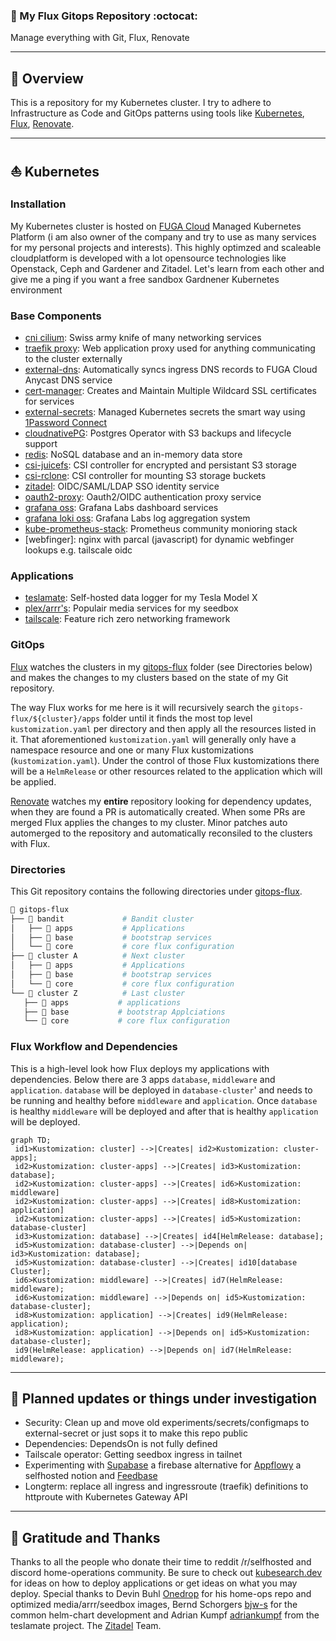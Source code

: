 ### 🤖 My Flux Gitops Repository :octocat:


Manage everything with Git, Flux, Renovate


</div>


---


## 📖 Overview


This is a repository for my Kubernetes cluster. I try to adhere to Infrastructure as Code and GitOps patterns using tools like [Kubernetes](https://kubernetes.io/), [Flux](https://github.com/fluxcd/flux2), [Renovate](https://github.com/renovatebot/renovate).


---


## ⛵ Kubernetes


### Installation


My Kubernetes cluster is hosted on [FUGA Cloud](https://fuga.cloud) Managed Kubernetes Platform (i am also owner of the company and try to use as many services for my personal projects and interests). This highly optimzed and scaleable cloudplatform is developed with a lot opensource technologies like Openstack, Ceph and Gardener and Zitadel. Let's learn from each other and give me a ping if you want a free sandbox Gardnener Kubernetes environment


### Base Components


- [cni cilium](https://github.com/cilium/cilium): Swiss army knife of many networking services
- [traefik proxy](https://traefik.io): Web application proxy used for anything communicating to the cluster externally
- [external-dns](https://github.com/kubernetes-sigs/external-dns): Automatically syncs ingress DNS records to FUGA Cloud Anycast DNS service
- [cert-manager](https://github.com/cert-manager/cert-manager): Creates and Maintain Multiple Wildcard SSL certificates for services
- [external-secrets](https://github.com/external-secrets/external-secrets): Managed Kubernetes secrets the smart way using [1Password Connect](https://github.com/1Password/connect)
- [cloudnativePG](https://cloudnative-pg.io): Postgres Operator with S3 backups and lifecycle support
- [redis](https://redis.io): NoSQL database and an in-memory data store
- [csi-juicefs](https://github.com/juicedata/juicefs): CSI controller for encrypted and persistant S3 storage 
- [csi-rclone](https://github.com/wunderio/csi-rclone): CSI controller for mounting S3 storage buckets
- [zitadel](https://github.com/zitadel/zitadel): OIDC/SAML/LDAP SSO identity service
- [oauth2-proxy](https://github.com/oauth2-proxy/oauth2-proxy): Oauth2/OIDC authentication proxy service
- [grafana oss](https://grafana.com/oss/grafana/): Grafana Labs dashboard services
- [grafana loki oss](https://grafana.com/oss/loki/): Grafana Labs log aggregation system
- [kube-prometheus-stack](https://github.com/prometheus-community): Prometheus community monioring stack
- [webfinger]: nginx with parcal (javascript) for dynamic webfinger lookups e.g. tailscale oidc


### Applications


- [teslamate](https://github.com/teslamate-org/teslamate): Self-hosted data logger for my Tesla Model X
- [plex/arrr's](https://wiki.servarr.com): Populair media services for my seedbox
- [tailscale](https://github.com/tailscale/tailscale): Feature rich zero networking framework
 ### GitOps


[Flux](https://github.com/fluxcd/flux2) watches the clusters in my [gitops-flux](./gitops-flux/) folder (see Directories below) and makes the changes to my clusters based on the state of my Git repository.


The way Flux works for me here is it will recursively search the `gitops-flux/${cluster}/apps` folder until it finds the most top level `kustomization.yaml` per directory and then apply all the resources listed in it. That aforementioned `kustomization.yaml` will generally only have a namespace resource and one or many Flux kustomizations (`kustomization.yaml`). Under the control of those Flux kustomizations there will be a `HelmRelease` or other resources related to the application which will be applied.


[Renovate](https://github.com/renovatebot/renovate) watches my **entire** repository looking for dependency updates, when they are found a PR is automatically created. When some PRs are merged Flux applies the changes to my cluster. Minor patches auto automerged to the repository and automatically reconsiled to the clusters with Flux.


### Directories


This Git repository contains the following directories under [gitops-flux](./gitops-flux/).


```sh
📁 gitops-flux
├── 📁 bandit             # Bandit cluster
│   ├── 📁 apps           # Applications
│   ├── 📁 base           # bootstrap services
│   └── 📁 core           # core flux configuration
├── 📁 cluster A          # Next cluster
│   ├── 📁 apps           # Applications
│   ├── 📁 base           # bootstrap services
│   └── 📁 core           # core flux configuration
└── 📁 cluster Z          # Last cluster
   ├── 📁 apps           # applications
   ├── 📁 base           # bootstrap Applciations
   └── 📁 core           # core flux configuration
```


### Flux Workflow and Dependencies


This is a high-level look how Flux deploys my applications with dependencies. Below there are 3 apps `database`, `middleware` and `application`. `database` will be deployed in `database-cluster`' and needs to be running and healthy before `middleware` and `application`. Once `database` is healthy `middleware` will be deployed and after that is healthy `application` will be deployed.


```mermaid
graph TD;
 id1>Kustomization: cluster] -->|Creates| id2>Kustomization: cluster-apps];
 id2>Kustomization: cluster-apps] -->|Creates| id3>Kustomization: database];
 id2>Kustomization: cluster-apps] -->|Creates| id6>Kustomization: middleware]
 id2>Kustomization: cluster-apps] -->|Creates| id8>Kustomization: application]
 id2>Kustomization: cluster-apps] -->|Creates| id5>Kustomization: database-cluster]
 id3>Kustomization: database] -->|Creates| id4[HelmRelease: database];
 id5>Kustomization: database-cluster] -->|Depends on| id3>Kustomization: database];
 id5>Kustomization: database-cluster] -->|Creates| id10[database Cluster];
 id6>Kustomization: middleware] -->|Creates| id7(HelmRelease: middleware);
 id6>Kustomization: middleware] -->|Depends on| id5>Kustomization: database-cluster];
 id8>Kustomization: application] -->|Creates| id9(HelmRelease: application);
 id8>Kustomization: application] -->|Depends on| id5>Kustomization: database-cluster];
 id9(HelmRelease: application) -->|Depends on| id7(HelmRelease: middleware);
```
---


## 🔧 Planned updates or things under investigation


- Security: Clean up and move old experiments/secrets/configmaps to external-secret or just sops it to make this repo public
- Dependencies: DependsOn is not fully defined
- Tailscale operator: Getting seedbox ingress in tailnet
- Experimenting with [Supabase](https://github.com/supabase/supabase) a firebase alternative for [Appflowy](https://appflowy.io) a selfhosted notion and [Feedbase](https://feedbase.app)
- Longterm: replace all ingress and ingressroute (traefik) definitions to httproute with Kubernetes Gateway API 


---


## 🤝 Gratitude and Thanks


Thanks to all the people who donate their time to reddit /r/selfhosted and discord home-operations community. Be sure to check out [kubesearch.dev](https://kubesearch.dev/) for ideas on how to deploy applications or get ideas on what you may deploy. Special thanks to Devin Buhl [Onedrop](https://github.com/onedr0p) for his home-ops repo and optimized media/arrr/seedbox images,
Bernd Schorgers [bjw-s](https://github.com/bjw-s) for the common helm-chart development and Adrian Kumpf [adriankumpf](https://github.com/adriankumpf) from the teslamate project. The [Zitadel](https://github.com/zitadel/zitadel) Team.





